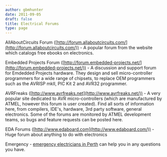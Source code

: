 ```yaml
---
author: gbmhunter
date: 2011-09-05
draft: false
title: Electrical Forums
type: page
---
```


AllAboutCircuits Forum ([http://forum.allaboutcircuits.com/](http://forum.allaboutcircuits.com/)) - A popular forum from the website which catalogs free ebooks on electronics.

Embedded Projects Forum ([http://forum.embedded-projects.net/](http://forum.embedded-projects.net/)) - A discussion and support forum for Emdedded Projects hardware. They design and sell micro-controller programmers for a wide range of chipsets, to replace OEM programmers such as the AVRISP mkII, PIC Kit 2 and AVR32 programmer.

AVRFreaks ([http://www.avrfreaks.net](http://www.avrfreaks.net/)) - A very popular site dedicated to AVR micro-controllers (which are manufactured by ATMEL, however this forum is user created). Find all sorts of information here, from compilers, IDE's, hardware, 3rd party software, general electronics. Some of the forums are monitored by ATMEL development teams, so bugs and feature requests can be posted here.

EDA Forums ([http://www.edaboard.com](http://www.edaboard.com/)) - Huge forum about anything to do with electronics

Emergency - [emergency electricians in Perth](https://www.electricianinperth.com.au/24-7-emergency/) can help you in any questions you have. 
